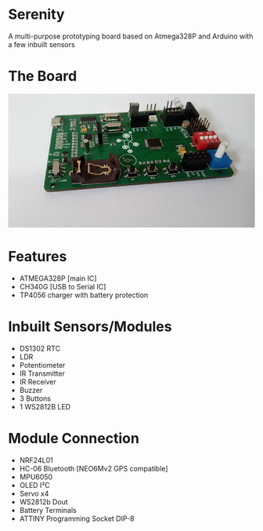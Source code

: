 # Serenity
A multi-purpose prototyping board based on Atmega328P and Arduino with a few inbuilt sensors

# The Board

![Front](hardware/IMG/image_1.png?raw=true "Front")

# Features

- ATMEGA328P [main IC]
- CH340G [USB to Serial IC]
- TP4056 charger with battery protection


# Inbuilt Sensors/Modules

- DS1302 RTC
- LDR
- Potentiometer
- IR Transmitter
- IR Receiver
- Buzzer
- 3 Buttons
- 1 WS2812B LED

# Module Connection

- NRF24L01 
- HC-06 Bluetooth [NEO6Mv2 GPS compatible]
- MPU6050 
- OLED I²C
- Servo x4
- WS2812b Dout
- Battery Terminals
- ATTINY Programming Socket DIP-8
